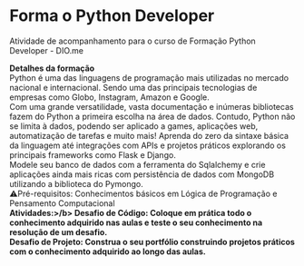 # Forma o Python Developer
Atividade de acompanhamento para o curso de Formação Python Developer - DIO.me

<b>Detalhes da formação</b>
<br>
Python é uma das linguagens de programação mais utilizadas no mercado nacional e internacional. Sendo uma das principais tecnologias de empresas como Globo, Instagram, Amazon e Google.
<br>
Com uma grande versatilidade, vasta documentação e inúmeras bibliotecas fazem do Python a primeira escolha na área de dados. Contudo, Python não se limita à dados, podendo ser aplicado a games, aplicações web, automatização de tarefas e muito mais! Aprenda do zero da sintaxe básica da linguagem até integrações com APIs e projetos práticos explorando os principais frameworks como Flask e Django.
<br>
Modele seu banco de dados com a ferramenta do Sqlalchemy e crie aplicações ainda mais ricas com persistência de dados com MongoDB utilizando a biblioteca do Pymongo.
<br>
⚠️Pré-requisitos: Conhecimentos básicos em Lógica de Programação e Pensamento Computacional
<br>
<b>Atividades:>/b>
Desafio de Código: Coloque em prática todo o conhecimento adquirido nas aulas e teste o seu conhecimento na resolução de um desafio.
<br>
Desafio de Projeto: Construa o seu portfólio construindo projetos práticos com o conhecimento adquirido ao longo das aulas.
